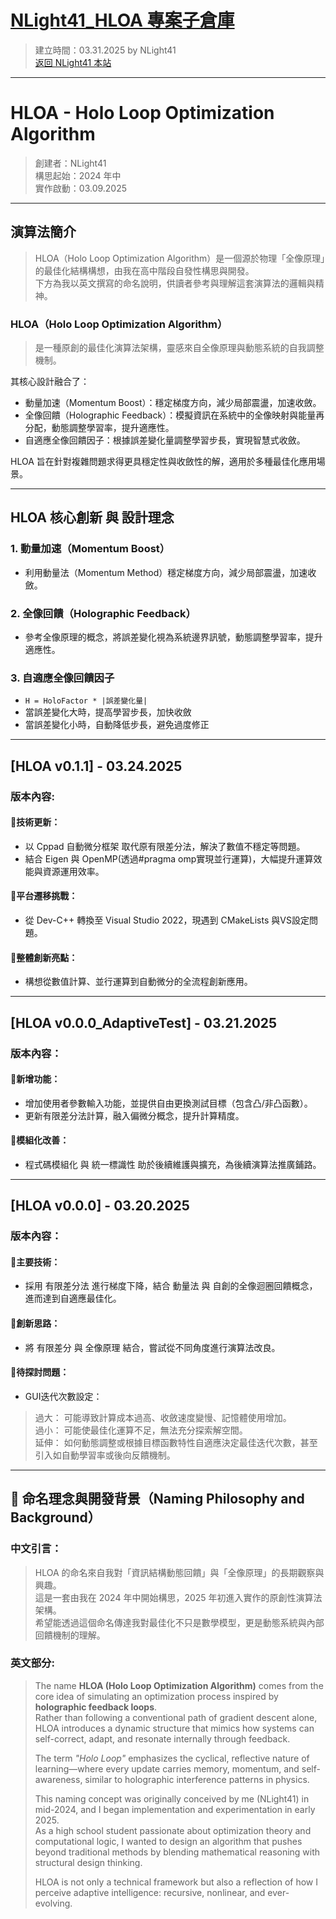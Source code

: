 # [NLight41_HLOA 專案子倉庫](https://github.com/NLight41/NLIGHT41_HLOA)
> 建立時間：03.31.2025 by NLight41  
> [返回 NLight41 本站](https://nlight41.github.io/NLight41_LearningRepo/)  

---
# HLOA - Holo Loop Optimization Algorithm   
> 創建者：NLight41  
> 構思起始：2024 年中  
> 實作啟動：03.09.2025   
  
---  
## 演算法簡介  
> HLOA（Holo Loop Optimization Algorithm）是一個源於物理「全像原理」的最佳化結構構想，由我在高中階段自發性構思與開發。  
> 下方為我以英文撰寫的命名說明，供讀者參考與理解這套演算法的邏輯與精神。  

### HLOA（Holo Loop Optimization Algorithm）   
> 是一種原創的最佳化演算法架構，靈感來自全像原理與動態系統的自我調整機制。    
  
其核心設計融合了：  
- 動量加速（Momentum Boost）：穩定梯度方向，減少局部震盪，加速收斂。  
- 全像回饋（Holographic Feedback）：模擬資訊在系統中的全像映射與能量再分配，動態調整學習率，提升適應性。  
- 自適應全像回饋因子：根據誤差變化量調整學習步長，實現智慧式收斂。  
  
HLOA 旨在針對複雜問題求得更具穩定性與收斂性的解，適用於多種最佳化應用場景。  

---  
## HLOA 核心創新 與 設計理念   
  
### 1. 動量加速（Momentum Boost）  
- 利用動量法（Momentum Method）穩定梯度方向，減少局部震盪，加速收斂。​  
  
### 2. 全像回饋（Holographic Feedback）   
- 參考全像原理的概念，將誤差變化視為系統邊界訊號，動態調整學習率，提升適應性。  
  
### 3. 自適應全像回饋因子  
- `H = HoloFactor * |誤差變化量|`  
- 當誤差變化大時，提高學習步長，加快收斂  
- 當誤差變化小時，自動降低步長，避免過度修正  


---

## [HLOA v0.1.1] - 03.24.2025  
### 版本內容:  
#### 🔹技術更新：  
- 以 Cppad 自動微分框架 取代原有限差分法，解決了數值不穩定等問題。  
- 結合 Eigen 與 OpenMP(透過#pragma omp實現並行運算)，大幅提升運算效能與資源運用效率。  

#### 🔹平台遷移挑戰：  
- 從 Dev-C++ 轉換至 Visual Studio 2022，現遇到 CMakeLists 與VS設定問題。  

#### 🔹整體創新亮點：  
- 構想從數值計算、並行運算到自動微分的全流程創新應用。  

---
  
## [HLOA v0.0.0_AdaptiveTest] - 03.21.2025  
### 版本內容：  
#### 🔹新增功能：  
- 增加使用者參數輸入功能，並提供自由更換測試目標（包含凸/非凸函數）。  
- 更新有限差分法計算，融入偏微分概念，提升計算精度。  
  
#### 🔹模組化改善：  
- 程式碼模組化 與 統一標識性 助於後續維護與擴充，為後續演算法推廣鋪路。  

---
  
## [HLOA v0.0.0] - 03.20.2025  
### 版本內容：  
#### 🔹主要技術：  
- 採用 有限差分法 進行梯度下降，結合 動量法 與 自創的全像迴圈回饋概念，進而達到自適應最佳化。  

#### 🔹創新思路：  
- 將 有限差分 與 全像原理 結合，嘗試從不同角度進行演算法改良。  

#### 🔹待探討問題：  
- GUI迭代次數設定：  
> 過大： 可能導致計算成本過高、收斂速度變慢、記憶體使用增加。  
> 過小： 可能使最佳化運算不足，無法充分探索解空間。  
> 延伸： 如何動態調整或根據目標函數特性自適應決定最佳迭代次數，甚至引入如自動學習率或後向反饋機制。  

---
  
## 🧾 命名理念與開發背景（Naming Philosophy and Background）  
### 中文引言：  
> HLOA 的命名來自我對「資訊結構動態回饋」與「全像原理」的長期觀察與興趣。  
> 這是一套由我在 2024 年中開始構思，2025 年初進入實作的原創性演算法架構。  
> 希望能透過這個命名傳達我對最佳化不只是數學模型，更是動態系統與內部回饋機制的理解。  
  
### 英文部分:   
> The name **HLOA (Holo Loop Optimization Algorithm)** comes from the core idea of simulating an optimization process inspired by **holographic feedback loops**.   
> Rather than following a conventional path of gradient descent alone, HLOA introduces a dynamic structure that mimics how systems can self-correct, adapt, and resonate internally through feedback.  
> 
> The term *"Holo Loop"* emphasizes the cyclical, reflective nature of learning—where every update carries memory, momentum, and self-awareness, similar to holographic interference patterns in physics.  
> 
> This naming concept was originally conceived by me (NLight41) in mid-2024, and I began implementation and experimentation in early 2025.   
> As a high school student passionate about optimization theory and computational logic, I wanted to design an algorithm that pushes beyond traditional methods by blending mathematical reasoning with structural design thinking.  
> 
> HLOA is not only a technical framework but also a reflection of how I perceive adaptive intelligence: recursive, nonlinear, and ever-evolving.  
